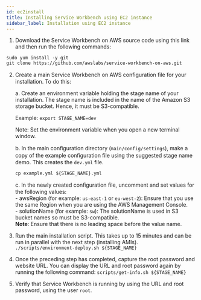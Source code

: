 ```yaml
---
id: ec2install
title: Installing Service Workbench using EC2 instance
sidebar_label: Installation using EC2 instance
---
```


1. Download the Service Workbench on AWS source code using this link and then run the following commands:
```
sudo yum install -y git
git clone https://github.com/awslabs/service-workbench-on-aws.git
```

2. Create a main Service Workbench on AWS conﬁguration ﬁle for your installation. To do this:

      a. Create an environment variable holding the stage name of your installation. The stage name is included in the name of the Amazon S3 storage bucket. Hence, it must be S3-compatible.
      
      Example:
      `export STAGE_NAME=dev`

      Note: Set the environment variable when you open a new terminal window.

      b. In the main conﬁguration directory (`main/config/settings`), make a copy of the example conﬁguration ﬁle using the suggested stage name demo. This creates the `dev.yml` file.
      
      `cp example.yml ${STAGE_NAME}.yml`
   
      c. In the newly created conﬁguration ﬁle, uncomment and set values for the following values:<br />
       - awsRegion (for example: `us-east-1` or `eu-west-2`): Ensure that you use the same Region when you are using the AWS Management Console.<br />
       - solutionName (for example: `sw`): The solutionName is used in S3 bucket names so must be S3-compatible.<br />
       **Note**: Ensure that there is no leading space before the value name.

3. Run the main installation script. This takes up to 15 minutes and can be run in parallel with the next step (installing AMIs).
`./scripts/environment-deploy.sh ${STAGE_NAME}`
4. Once the preceding step has completed, capture the root password and website URL. You can display the URL and root password again by running the following command:
`scripts/get-info.sh ${STAGE_NAME}`
5. Verify that Service Workbench is running by using the URL and root password, using the user `root`.

